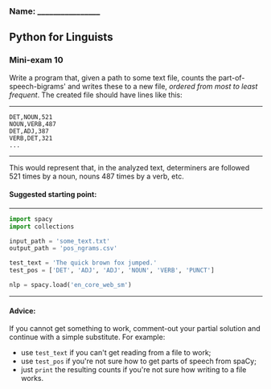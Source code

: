 
### Name: ________________

## Python for Linguists

### Mini-exam 10

Write a program that, given a path to some text file, counts the part-of-speech-bigrams' and writes these to a new file, _ordered from most to least frequent_. The created file should have lines like this:

---

```
DET,NOUN,521
NOUN,VERB,487
DET,ADJ,387
VERB,DET,321
...
```

---

This would represent that, in the analyzed text, determiners are followed 521 times by a noun, nouns 487 times by a verb, etc.

#### Suggested starting point:

---

```python
import spacy
import collections

input_path = 'some_text.txt'
output_path = 'pos_ngrams.csv'

test_text = 'The quick brown fox jumped.'
test_pos = ['DET', 'ADJ', 'ADJ', 'NOUN', 'VERB', 'PUNCT']

nlp = spacy.load('en_core_web_sm')
```

---

#### Advice:
If you cannot get something to work, comment-out your partial solution and continue with a simple substitute. For example:

- use `test_text` if you can't get reading from a file to work;
- use `test_pos` if you're not sure how to get parts of speech from spaCy;
- just `print` the resulting counts if you're not sure how writing to a file works.
